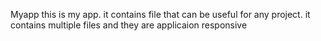 Myapp
this is my app. it contains file that can be useful for any project. it contains multiple files and they are applicaion responsive